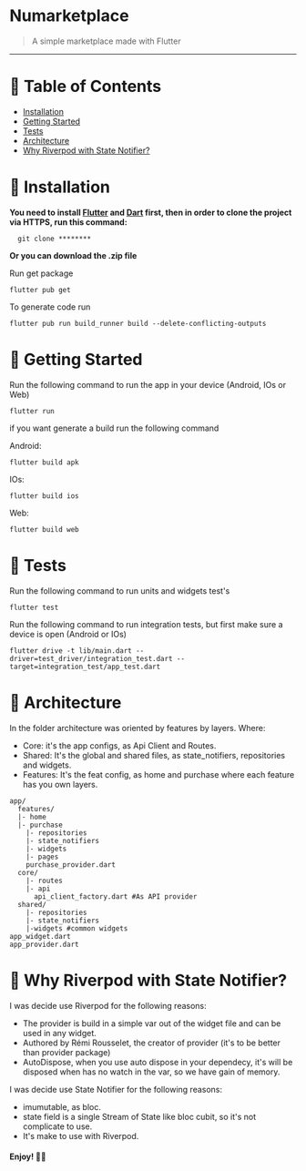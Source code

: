 
# Numarketplace

> A simple marketplace made with Flutter

---

# :pushpin: Table of Contents

* [Installation](#construction_worker-installation)
* [Getting Started](#runner-getting-started)
* [Tests](#closed_book-tests)
* [Architecture](#tada-architecture)
* [Why Riverpod with State Notifier?](#closed_book-why-riverpod-with-state-notifier)

# :construction_worker: Installation

**You need to install [Flutter](https://flutter.dev/) and [Dart](https://dart.dev/) first, then in order to clone the project via HTTPS, run this command:**

```
  git clone ********
```

**Or you can download the .zip file**

Run get package

```
flutter pub get
```

To generate code run

```
flutter pub run build_runner build --delete-conflicting-outputs
```

# :runner: Getting Started

Run the following command to run the app in your device (Android, IOs or Web)

```
flutter run 
```

if you want generate a build run the following command

Android:
```
flutter build apk
```
IOs:
```
flutter build ios
```
Web:
```
flutter build web
```

# :closed_book: Tests

Run the following command to run units and widgets test's 

```
flutter test 
```

Run the following command to run integration tests, but first make sure a device is open (Android or IOs)

```
flutter drive -t lib/main.dart --driver=test_driver/integration_test.dart --target=integration_test/app_test.dart
```


# :tada: Architecture

In the folder architecture was oriented by features by layers. Where:

- Core: it's the app configs, as Api Client and Routes.
- Shared: It's the global and shared files, as state_notifiers, repositories and widgets.
- Features: It's the feat config, as home and purchase where each feature has you own layers.

```
app/
  features/
  |- home
  |- purchase
    |- repositories
    |- state_notifiers
    |- widgets
    |- pages
    purchase_provider.dart
  core/
    |- routes
    |- api
      api_client_factory.dart #As API provider
  shared/
    |- repositories
    |- state_notifiers
    |-widgets #common widgets
app_widget.dart
app_provider.dart
```

# :closed_book: Why Riverpod with State Notifier?

I was decide use Riverpod for the following reasons:
- The provider is build in a simple var out of the widget file and can be used in any widget.
- Authored by Rémi Rousselet, the creator of provider (it's to be better than provider package)
- AutoDispose, when you use auto dispose in your dependecy, it's will be disposed when has no watch in the var, so we have gain of memory.

I was decide use State Notifier for the following reasons: 
- imumutable, as bloc. 
- state field is a single Stream of State like bloc cubit, so it's not complicate to use.
- It's make to use with Riverpod. 

#### Enjoy! 💜🚀



